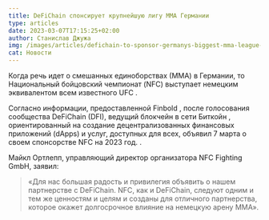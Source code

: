 ```yaml
---
title: DeFiChain спонсирует крупнейшую лигу ММА Германии
type: articles
date: 2023-03-07T17:15:25+02:00
author: Станислав Джужа
img: /images/articles/defichain-to-sponsor-germanys-biggest-mma-league-1024x684.jpg
cat: Новости
---
```

Когда речь идет о смешанных единоборствах (ММА) в Германии, то Национальный бойцовский чемпионат (NFC) выступает немецким эквивалентом всем известного UFC .

Согласно информации, предоставленной Finbold , после голосования сообщества DeFiChain (DFI), ведущий блокчейн в сети Биткойн , ориентированный на создание децентрализованных финансовых приложений (dApps) и услуг, доступных для всех, объявил 7 марта о своем спонсорстве NFC на 2023 год. .

Майкл Ортлепп, управляющий директор организатора NFC Fighting GmbH, заявил:

> «Для нас большая радость и привилегия объявить о нашем партнерстве с DeFiChain. NFC, как и DeFiChain, следуют одним и тем же ценностям и целям и созданы для отличного партнерства, которое окажет долгосрочное влияние на немецкую арену ММА».